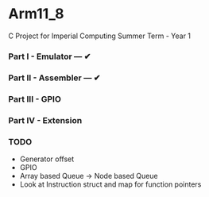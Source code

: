 # Arm11_8
C Project for Imperial Computing Summer Term - Year 1

### Part I - Emulator &mdash; &#10004;
### Part II - Assembler &mdash; &#10004;
### Part III - GPIO
### Part IV - Extension

### TODO

 - Generator offset
 - GPIO
 - Array based Queue &rarr; Node based Queue
 - Look at Instruction struct and map for function pointers
